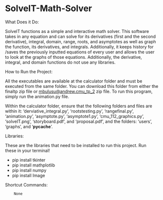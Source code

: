 # SolveIT-Math-Solver
What Does it Do:

SolveIT functions as a simple and interactive math solver. This software takes in any equation and can solve for its derivatives (first and the second derivative), integral, domain, range, roots, and asymptotes as well as graph the function, its derivatives, and integrals. Additionally, it keeps history for /saves the previously inputted equations of every user and allows the user to look at the graphs of those equations. Additionally, the derivative, integral, and domain functions do not use any libraries.

How to Run the Project:
        
All the executables are available at the calculator folder and must be executed from the same folder. You can download this folder from either the finaltp zip file or mbulusu@andrew.cmu_tp_2 zip file. To run this program, simply run the animation.py file. 

Within the calculator folder, ensure that the following folders and files are within it: ‘derviative_integral.py’, ‘rootstesting.py’, ‘rangefinal.py’, ‘animation.py’, ‘asymptote.py’, ‘asymptote1.py’, ‘cmu_112_graphics.py’, ‘solveIT.png’, ‘storyboard.pdf’, and ‘proposal.pdf’, and the folders: ‘users’, ‘graphs’, and ‘__pycache__’. 
 

Libraries:
        
These are the libraries that need to be installed to run this project. Run these in your terminal! 
* pip install tkinter
* pip install mathplotlib
* pip install numpy
* pip install Image


Shortcut Commands: 
        
        None
